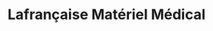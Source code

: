 ---
title: "Lafrançaise Matériel Médical"
url: /lafrancaise/lafrancaise-materiel-medical/
shop: approvisionnement médical
---